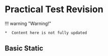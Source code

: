 # Practical Test Revision 

!!! warning "Warning!"

    *  Content here is not fully updated

## Basic Static


